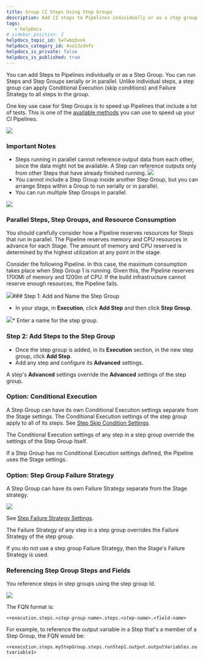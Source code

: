 ```yaml
---
title: Group CI Steps Using Step Groups
description: Add CI steps to Pipelines individually or as a step group. Steps in a step group can be run serially or in parallel.
tags: 
   - helpDocs
# sidebar_position: 2
helpdocs_topic_id: 5w7wbq3vok
helpdocs_category_id: 4xo13zdnfx
helpdocs_is_private: false
helpdocs_is_published: true
---
```


You can add Steps to Pipelines individually or as a Step Group. You can run Steps and Step Groups serially or in parallel. Unlike individual steps, a step group can apply Conditional Execution (skip conditions) and Failure Strategy to all steps in the group.

One key use case for Step Groups is to speed up Pipelines that include a lot of tests. This is one of the [available methods](../troubleshoot/optimizing-ci-build-times.md) you can use to speed up your CI Pipelines.

![](./static/group-ci-steps-using-step-groups-16.png)

### Important Notes

* Steps running in parallel cannot reference output data from each other, since the data might not be available. A Step can reference outputs only from other Steps that have already finished running.
![](./static/group-ci-steps-using-step-groups-17.png)
* You cannot include a Step Group inside another Step Group, but you can arrange Steps within a Group to run serially or in parallel.
* You can run multiple Step Groups in parallel.

![](./static/group-ci-steps-using-step-groups-18.png)

### Parallel Steps, Step Groups, and Resource Consumption

You should carefully consider how a Pipeline reserves resources for Steps that run in parallel. The Pipeline reserves memory and CPU resources in advance for each Stage. The amount of memory and CPU reserved is determined by the highest utilization at any point in the stage.

Consider the following Pipeline. In this case, the maximum consumption takes place when Step Group 1 is running. Given this, the Pipeline reserves 1700Mi of memory and 1200m of CPU. If the build infrastructure cannot reserve enough resources, the Pipeline fails.

![](./static/group-ci-steps-using-step-groups-19.png)### Step 1: Add and Name the Step Group

* In your stage, in **Execution**, click **Add Step** and then click **Step Group**.

![](./static/group-ci-steps-using-step-groups-20.png)* Enter a name for the step group.

### Step 2: Add Steps to the Step Group

* Once the step group is added, in its **Execution** section, in the new step group, click **Add Step**.
* Add any step and configure its **Advanced** settings.

A step's **Advanced** settings override the **Advanced** settings of the step group.

### Option: Conditional Execution

A Step Group can have its own Conditional Execution settings separate from the Stage settings. The Conditional Execution settings of the step group apply to all of its steps. See [Step Skip Condition Settings](https://docs.harness.io/article/i36ibenkq2-step-skip-condition-settings).

The Conditional Execution settings of any step in a step group override the settings of the Step Group itself.

If a Step Group has no Conditional Execution settings defined, the Pipeline uses the Stage settings.

### Option: Step Group Failure Strategy

A Step Group can have its own Failure Strategy separate from the Stage strategy.

![](./static/group-ci-steps-using-step-groups-21.png)

See [Step Failure Strategy Settings](https://docs.harness.io/article/htrur23poj-step-failure-strategy-settings).

The Failure Strategy of any step in a step group overrides the Failure Strategy of the step group.

If you do not use a step group Failure Strategy, then the Stage's Failure Strategy is used.

### Referencing Step Group Steps and Fields

You reference steps in step groups using the step group Id.

![](./static/group-ci-steps-using-step-groups-22.png)

The FQN format is:

`<+execution.steps.<`*`step-group-name`*`>.steps.<`*`step-name`*`>.<`*`field-name`*`>`

For example, to reference the output variable in a Step that's a member of a Step Group, the FQN would be:

`<+execution.steps.myStepGroup.steps.runStep1.output.outputVariables.outvariable1>`

